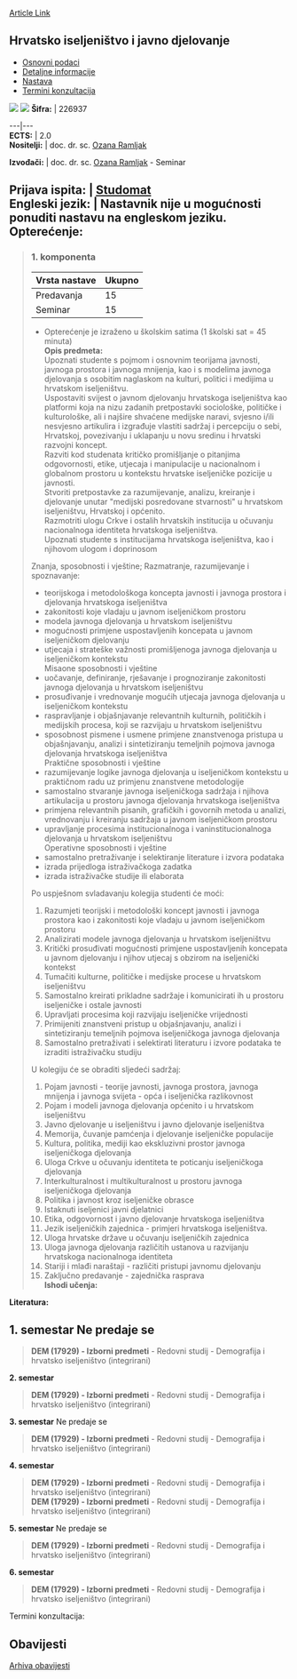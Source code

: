 [Article Link](https://www.fhs.hr/predmet/hijd)

## Hrvatsko iseljeništvo i javno djelovanje
  * [Osnovni podaci](https://www.fhs.hr/predmet/hijd#v1id-523748_404551_1_0 "Osnovni podaci")
  * [Detaljne informacije](https://www.fhs.hr/predmet/hijd#v1id-523748_404551_1_1 "Detaljne informacije")
  * [Nastava](https://www.fhs.hr/predmet/hijd#v1id-523748_404551_1_2 "Nastava")
  * [Termini konzultacija](https://www.fhs.hr/predmet/hijd#v1id-523748_404551_1_3 "Termini konzultacija")


[![](https://www.fhs.hr/img/flags/gif/hr.gif)](https://www.fhs.hr/predmet/hijd) [![](https://www.fhs.hr/img/flags/gif/gb.gif)](https://www.fhs.hr/en/course/cdapa_a)
**Šifra:** |  226937  
  
---|---  
**ECTS:** |  2.0   
**Nositelji:** |  doc. dr. sc. [Ozana Ramljak](https://www.fhs.hr/djelatnik/ozana.ramljak)   
  
**Izvođači:** |  doc. dr. sc. [Ozana Ramljak](https://www.fhs.hr/djelatnik/ozana.ramljak) - Seminar  
  
**Prijava ispita:** |  [Studomat](http://www.isvu.hr/studomat)  
**Engleski jezik:** |  Nastavnik nije u mogućnosti ponuditi nastavu na engleskom jeziku.   
**Opterećenje:**  
---  
> ### 1. komponenta
> | Vrsta nastave | Ukupno  
> ---|---  
> Predavanja | 15  
> Seminar | 15  
> * Opterećenje je izraženo u školskim satima (1 školski sat = 45 minuta)   
**Opis predmeta:**  
> Upoznati studente s pojmom i osnovnim teorijama javnosti, javnoga prostora i javnoga mnijenja, kao i s modelima javnoga djelovanja s osobitim naglaskom na kulturi, politici i medijima u hrvatskom iseljeništvu.   
>  Uspostaviti svijest o javnom djelovanju hrvatskoga iseljeništva kao platformi koja na nizu zadanih pretpostavki sociološke, političke i kulturološke, ali i najšire shvaćene medijske naravi, svjesno i/ili nesvjesno artikulira i izgrađuje vlastiti sadržaj i percepciju o sebi, Hrvatskoj, povezivanju i uklapanju u novu sredinu i hrvatski razvojni koncept.  
>  Razviti kod studenata kritičko promišljanje o pitanjima odgovornosti, etike, utjecaja i manipulacije u nacionalnom i globalnom prostoru u kontekstu hrvatske iseljeničke pozicije u javnosti.  
>  Stvoriti pretpostavke za razumijevanje, analizu, kreiranje i djelovanje unutar "medijski posredovane stvarnosti" u hrvatskom iseljeništvu, Hrvatskoj i općenito.  
>  Razmotriti ulogu Crkve i ostalih hrvatskih institucija u očuvanju nacionalnoga identiteta hrvatskoga iseljeništva.  
>  Upoznati studente s institucijama hrvatskoga iseljeništva, kao i njihovom ulogom i doprinosom   
>    
>  Znanja, sposobnosti i vještine; Razmatranje, razumijevanje i spoznavanje:  
>  - teorijskoga i metodološkoga koncepta javnosti i javnoga prostora i djelovanja hrvatskoga iseljeništva  
>  - zakonitosti koje vladaju u javnom iseljeničkom prostoru  
>  - modela javnoga djelovanja u hrvatskom iseljeništvu  
>  - mogućnosti primjene uspostavljenih koncepata u javnom iseljeničkom djelovanju  
>  - utjecaja i strateške važnosti promišljenoga javnoga djelovanja u iseljeničkom kontekstu   
>  Misaone sposobnosti i vještine  
>  - uočavanje, definiranje, rješavanje i prognoziranje zakonitosti javnoga djelovanja u hrvatskom iseljeništvu  
>  - prosuđivanje i vrednovanje mogućih utjecaja javnoga djelovanja u iseljeničkom kontekstu  
>  - raspravljanje i objašnjavanje relevantnih kulturnih, političkih i medijskih procesa, koji se razvijaju u hrvatskom iseljeništvu  
>  - sposobnost pismene i usmene primjene znanstvenoga pristupa u objašnjavanju, analizi i sintetiziranju temeljnih pojmova javnoga djelovanja hrvatskoga iseljeništva  
>  Praktične sposobnosti i vještine  
>  - razumijevanje logike javnoga djelovanja u iseljeničkom kontekstu u praktičnom radu uz primjenu znanstvene metodologije  
>  - samostalno stvaranje javnoga iseljeničkoga sadržaja i njihova artikulacija u prostoru javnoga djelovanja hrvatskoga iseljeništva  
>  - primjena relevantnih pisanih, grafičkih i govornih metoda u analizi, vrednovanju i kreiranju sadržaja u javnom iseljeničkom prostoru  
>  - upravljanje procesima institucionalnoga i vaninstitucionalnoga djelovanja u hrvatskom iseljeništvu  
>  Operativne sposobnosti i vještine  
>  - samostalno pretraživanje i selektiranje literature i izvora podataka  
>  - izrada prijedloga istraživačkoga zadatka  
>  - izrada istraživačke studije ili elaborata  
>    
>  Po uspješnom svladavanju kolegija studenti će moći:  
>  1. Razumjeti teorijski i metodološki koncept javnosti i javnoga prostora kao i zakonitosti koje vladaju u javnom iseljeničkom prostoru   
>  2. Analizirati modele javnoga djelovanja u hrvatskom iseljeništvu  
>  3. Kritički prosuđivati mogućnosti primjene uspostavljenih koncepata u javnom djelovanju i njihov utjecaj s obzirom na iseljenički kontekst  
>  4. Tumačiti kulturne, političke i medijske procese u hrvatskom iseljeništvu  
>  5. Samostalno kreirati prikladne sadržaje i komunicirati ih u prostoru iseljeničke i ostale javnosti  
>  6. Upravljati procesima koji razvijaju iseljeničke vrijednosti  
>  7. Primijeniti znanstveni pristup u objašnjavanju, analizi i sintetiziranju temeljnih pojmova iseljeničkoga javnoga djelovanja  
>  8. Samostalno pretraživati i selektirati literaturu i izvore podataka te izraditi istraživačku studiju  
>    
>    
>  U kolegiju će se obraditi sljedeći sadržaj:  
>  1. Pojam javnosti - teorije javnosti, javnoga prostora, javnoga mnijenja i javnoga svijeta - opća i iseljenička razlikovnost  
>  2. Pojam i modeli javnoga djelovanja općenito i u hrvatskom iseljeništvu  
>  3. Javno djelovanje u iseljeništvu i javno djelovanje iseljeništva  
>  4. Memorija, čuvanje pamćenja i djelovanje iseljeničke populacije  
>  5. Kultura, politika, mediji kao ekskluzivni prostor javnoga iseljeničkoga djelovanja  
>  6. Uloga Crkve u očuvanju identiteta te poticanju iseljeničkoga djelovanja  
>  7. Interkulturalnost i multikulturalnost u prostoru javnoga iseljeničkoga djelovanja  
>  8. Politika i javnost kroz iseljeničke obrasce  
>  9. Istaknuti iseljenici javni djelatnici  
>  10. Etika, odgovornost i javno djelovanje hrvatskoga iseljeništva  
>  11. Jezik iseljeničkih zajednica - primjeri hrvatskoga iseljeništva.  
>  12. Uloga hrvatske države u očuvanju iseljeničkih zajednica  
>  13. Uloga javnoga djelovanja različitih ustanova u razvijanju hrvatskoga nacionalnoga identiteta  
>  14. Stariji i mlađi naraštaji - različiti pristupi javnomu djelovanju  
>  15. Zaključno predavanje - zajednička rasprava  
**Ishodi učenja:**  

  
**Literatura:**  

  
**1. semestar** Ne predaje se  
---  
> **DEM (17929) - Izborni predmeti** - Redovni studij - Demografija i hrvatsko iseljeništvo (integrirani)  
>   
  
**2. semestar**  
> **DEM (17929) - Izborni predmeti** - Redovni studij - Demografija i hrvatsko iseljeništvo (integrirani)  
>   
  
**3. semestar** Ne predaje se  
> **DEM (17929) - Izborni predmeti** - Redovni studij - Demografija i hrvatsko iseljeništvo (integrirani)  
>   
  
**4. semestar**  
> **DEM (17929) - Izborni predmeti** - Redovni studij - Demografija i hrvatsko iseljeništvo (integrirani)  
>  **DEM (17929) - Izborni predmeti** - Redovni studij - Demografija i hrvatsko iseljeništvo (integrirani)  
>   
  
**5. semestar** Ne predaje se  
> **DEM (17929) - Izborni predmeti** - Redovni studij - Demografija i hrvatsko iseljeništvo (integrirani)  
>   
  
**6. semestar**  
> **DEM (17929) - Izborni predmeti** - Redovni studij - Demografija i hrvatsko iseljeništvo (integrirani)  
>   
Termini konzultacija: 


## Obavijesti
[Arhiva obavijesti](https://www.fhs.hr/predmet/hijd?@=21g9j#news_121368 "Arhiva obavijesti")
